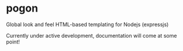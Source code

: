 # pogon
Global look and feel HTML-based templating for Nodejs (expressjs)

Currently under active development, documentation will come at some point!
